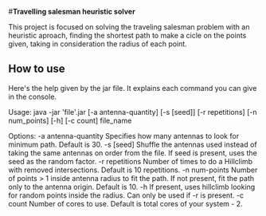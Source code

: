 #**Travelling salesman heuristic solver**

This project is focused on solving the traveling salesman problem with an heuristic aproach, finding the shortest path to make a cicle on the points given, taking in consideration the radius of each point.

## **How to use**

Here's the help given by the jar file. It explains each command you can give in the console.

Usage: java -jar 'file'.jar [-a antenna-quantity] [-s [seed]] [-r repetitions] [-n num_points] [-h] [-c count] file_name

Options:
        -a antenna-quantity     Specifies how many antennas to look for minimum path.
                                Default is 30.
        -s [seed]               Shuffle the antennas used instead of taking the same antennas
                                on order from the file. If seed is present, uses the seed as the random factor.
        -r repetitions          Number of times to do a Hillclimb with removed intersections.
                                Default is 10 repetitions.
        -n num-points           Number of points > 1 inside antenna radius to fit the path.
                                If not present, fit the path only to the antenna origin.
                                Default is 10.
        -h                      If present, uses hillclimb looking for random points inside the radius.
                                Can only be used if -r is present.
        -c count                Number of cores to use.
                                Default is total cores of your system - 2.